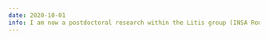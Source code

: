 ```yaml
---
date: 2020-10-01
info: I am now a postdoctoral research within the Litis group (INSA Rouen)
---
```


